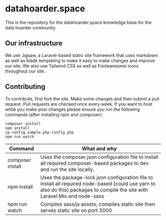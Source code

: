 # datahoarder.space

This is the repository for the datahoarder.space knowledge base for the data hoarder community.

## Our infrastructure

We use Jigsaw, a Laravel-based static site framework that uses markdown as well as blade templating to make it easy to make changes and improve our site. We also use Tailwind CSS as well as Fontawesome icons throughout our site.

## Contributing

To contribute, first fork the site. Make some changes and then submit a pull request. Pull requests are checked once every week. If you want to host while you make your changes please ensure you run the following commands (after installing npm and composer):

```
composer install
npm install
cp config.sample.php config.php
npm run watch
```

| Command  | What and why |
| ------------- | ------------- |
| composer install  | Uses the composer.json configuration file to install all required composer-based packages to dev and run the site locally.  |
| npm install  | Uses the package-lock.json configuration file to install all required node-based (could use yarn to also do this) packages to compile the site with Laravel Mix and node-sass  |
| npm run watch | Compiles sass/js assets, compiles static site then serves static site on port 3000 |


